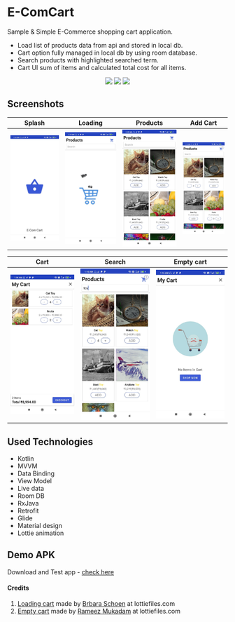 # E-ComCart
Sample & Simple E-Commerce shopping cart application.

- Load list of products data from api and stored in local db. 
- Cart option fully managed in local db by using room database.
- Search products with highlighted searched term. 
- Cart UI sum of items and calculated total cost for all items.

<p align="center">
<a href="https://github.com/manimaran96/E-ComCart/releases" alt="GitHub release"><img src="https://img.shields.io/github/release/manimaran96/E-ComCart.svg" ></a>
<a href="https://github.com/manimaran96/E-ComCart/blob/master/LICENSE" alt="GitHub license"><img src="https://img.shields.io/badge/License-GPL%20v3-blue.svg" ></a>
<a href="https://manimaran96.wordpress.com" alt="Developer badge"><img src="https://img.shields.io/badge/developed%20by-Manimaran-blue.svg" ></a>
</p>

## Screenshots

| Splash | Loading | Products | Add Cart |
|:-:|:-:|:-:|:-:|
| ![First](/files/img/1.jpg?raw=true) | ![Sec](/files/img/2.jpg?raw=true) | ![Third](/files/img/3.jpg?raw=true) | ![Fourth](/files/img/4.jpg?raw=true) |

| Cart | Search | Empty cart |
|:-:|:-:|:-:|
| ![Fifth](/files/img/5.jpg?raw=true) | ![Sixth](/files/img/6.jpg?raw=true) | ![Seventh](/files/img/7.jpg?raw=true) |

## Used Technologies
- Kotlin
- MVVM
- Data Binding 
- View Model
- Live data
- Room DB
- RxJava
- Retrofit
- Glide
- Material design
- Lottie animation

## Demo APK 
Download and Test app - [check here](https://github.com/manimaran96/E-ComCart/releases)

#### Credits
1. [Loading cart](https://lottiefiles.com/13720-shopping-cart) made by [Brbara Schoen](https://lottiefiles.com/bschoen) at lottiefiles.com
2. [Empty cart](https://lottiefiles.com/4496-empty-cart) made by [Rameez Mukadam](https://lottiefiles.com/rameez_mukadam)  at lottiefiles.com